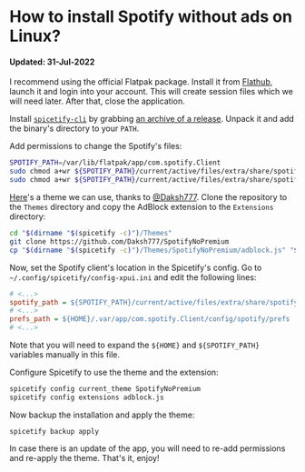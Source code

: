 # How to install Spotify without ads on Linux?

#### Updated: 31-Jul-2022

I recommend using the official Flatpak package. Install it from [Flathub](https://flathub.org/apps/details/com.spotify.Client), launch it and login into your account. This will create session files which we will need later. After that, close the application.

Install [`spicetify-cli`](https://github.com/khanhas/spicetify-cli) by grabbing [an archive of a release](https://github.com/khanhas/spicetify-cli/releases). Unpack it and add the binary's directory to your `PATH`.

Add permissions to change the Spotify's files:

```bash
SPOTIFY_PATH=/var/lib/flatpak/app/com.spotify.Client
sudo chmod a+wr ${SPOTIFY_PATH}/current/active/files/extra/share/spotify
sudo chmod a+wr ${SPOTIFY_PATH}/current/active/files/extra/share/spotify/Apps -R
```

[Here](https://github.com/Daksh777/SpotifyNoPremium)'s a theme we can use, thanks to [@Daksh777](https://github.com/Daksh777). Clone the repository to the `Themes` directory and copy the AdBlock extension to the `Extensions` directory:

```bash
cd "$(dirname "$(spicetify -c)")/Themes"
git clone https://github.com/Daksh777/SpotifyNoPremium
cp "$(dirname "$(spicetify -c)")/Themes/SpotifyNoPremium/adblock.js" "$(dirname "$(spicetify -c)")/Extensions"
```

Now, set the Spotify client's location in the Spicetify's config. Go to `~/.config/spicetify/config-xpui.ini` and edit the following lines:

```ini
# <...>
spotify_path = ${SPOTIFY_PATH}/current/active/files/extra/share/spotify/
# <...>
prefs_path = ${HOME}/.var/app/com.spotify.Client/config/spotify/prefs
# <...>
```

Note that you will need to expand the `${HOME}` and `${SPOTIFY_PATH}` variables manually in this file.

Configure Spicetify to use the theme and the extension:

```bash
spicetify config current_theme SpotifyNoPremium
spicetify config extensions adblock.js
```

Now backup the installation and apply the theme:

```
spicetify backup apply
```

In case there is an update of the app, you will need to re-add permissions and re-apply the theme. That's it, enjoy!
